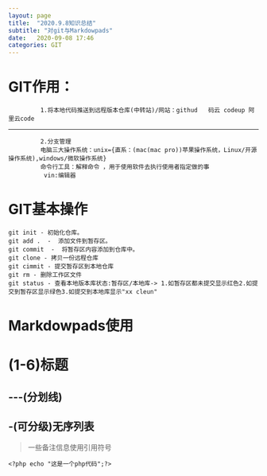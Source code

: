 ```yaml
---
layout: page
title:  "2020.9.8知识总结"
subtitle: "对git与Markdowpads"
date:   2020-09-08 17:46
categories: GIT
---
```


# GIT作用：
             1.将本地代码推送到远程版本仓库(中转站)/网站：githud   码云 codeup 阿里云code
---
             2.分支管理
             电脑三大操作系统：unix={直系：(mac(mac pro))苹果操作系统，Linux/开源操作系统),windows/微软操作系统}
             命令行工具：解释命令 ，用于使用软件去执行使用者指定做的事
              vin:编辑器
# GIT基本操作
    git init - 初始化仓库。
    git add .  -  添加文件到暂存区。
    git commit  -  将暂存区内容添加到仓库中。
    git clone - 拷贝一份远程仓库
    git cimmit - 提交暂存区到本地仓库
    git rm - 删除工作区文件
    git status - 查看本地版本库状态:暂存区/本地库-> 1.如暂存区都未提交显示红色2.如提交到暂存区显示绿色3.如提交到本地库显示"xx cleun"
              
# Markdowpads使用
# (1-6)标题
---(分划线)
-
 -(可分级)无序列表
-
> 一些备注信息使用引用符号
``` php代码块
<?php echo "这是一个php代码";?>
```


